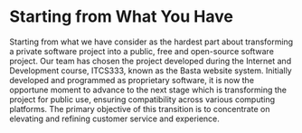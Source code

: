 # Starting from What You Have
Starting from what we have consider as the hardest part about transforming a private software project into a public, free and open-source software project. Our team has chosen the project developed during the Internet and Development course, ITCS333, known as the Basta website system. Initially developed and programmed as proprietary software, it is now the opportune moment to advance to the next stage which is transforming the project for public use, ensuring compatibility across various computing platforms. 
The primary objective of this transition is to concentrate on elevating and refining customer service and experience.
